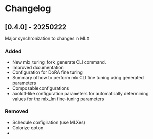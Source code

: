 # Changelog


## [0.4.0] - 20250222

Major synchronization to changes in MLX

### Added
- New mlx_tuning_fork_generate CLI command.
- Improved documentation
- Configuration for DoRA fine tuning 
- Summary of how to perform mlx CLI fine tuning using generated parameters
- Composable configurations  
- axolotl-like configuration parameters for automatically determining values for the mlx_lm fine-tuning parameters

### Removed
- Schedule configiration (use MLXes)
- Colorize option
- 


